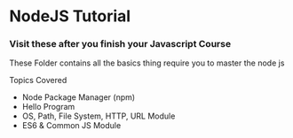 # NodeJS Tutorial

### Visit these after you finish your Javascript Course

These Folder contains all the basics thing require you to master the node js

Topics Covered

- Node Package Manager (npm)
- Hello Program
- OS, Path, File System, HTTP, URL Module
- ES6 & Common JS Module
